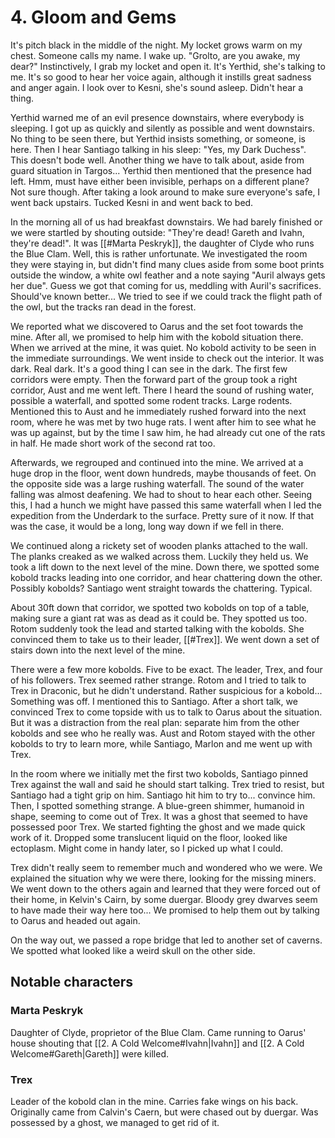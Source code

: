 # 4. Gloom and Gems

It's pitch black in the middle of the night. My locket grows warm on my chest. Someone calls my name. I wake up. "Grolto, are you awake, my dear?" Instinctively, I grab my locket and open it. It's Yerthid, she's talking to me. It's so good to hear her voice again, although it instills great sadness and anger again. I look over to Kesni, she's sound asleep. Didn't hear a thing. 

Yerthid warned me of an evil presence downstairs, where everybody is sleeping. I got up as quickly and silently as possible and went downstairs. No thing to be seen there, but Yerthid insists something, or someone, is here. Then I hear Santiago talking in his sleep: "Yes, my Dark Duchess". This doesn't bode well. Another thing we have to talk about, aside from guard situation in Targos... Yerthid then mentioned that the presence had left. Hmm, must have either been invisible, perhaps on a different plane? Not sure though. After taking a look around to make sure everyone's safe, I went back upstairs. Tucked Kesni in and went back to bed.

In the morning all of us had breakfast downstairs. We had barely finished or we were startled by shouting outside: "They're dead! Gareth and Ivahn, they're dead!". It was [[#Marta Peskryk]], the daughter of Clyde who runs the Blue Clam. Well, this is rather unfortunate. We investigated the room they were staying in, but didn't find many clues aside from some boot prints outside the window, a white owl feather and a note saying "Auril always gets her due". Guess we got that coming for us, meddling with Auril's sacrifices. Should've known better... We tried to see if we could track the flight path of the owl, but the tracks ran dead in the forest.

We reported what we discovered to Oarus and the set foot towards the mine. After all, we promised to help him with the kobold situation there. When we arrived at the mine, it was quiet. No kobold activity to be seen in the immediate surroundings. We went inside to check out the interior. It was dark. Real dark. It's a good thing I can see in the dark. The first few corridors were empty. Then the forward part of the group took a right corridor, Aust and me went left. There I heard the sound of rushing water, possible a waterfall, and spotted some rodent tracks. Large rodents. Mentioned this to Aust and he immediately rushed forward into the next room, where he was met by two huge rats. I went after him to see what he was up against, but by the time I saw him, he had already cut one of the rats in half. He made short work of the second rat too.

Afterwards, we regrouped and continued into the mine. We arrived at a huge drop in the floor, went down hundreds, maybe thousands of feet. On the opposite side was a large rushing waterfall. The sound of the water falling was almost deafening. We had to shout to hear each other. Seeing this, I had a hunch we might have passed this same waterfall when I led the expedition from the Underdark to the surface. Pretty sure of it now. If that was the case, it would be a long, long way down if we fell in there.

We continued along a rickety set of wooden planks attached to the wall. The planks creaked as we walked across them. Luckily they held us. We took a lift down to the next level of the mine. Down there, we spotted some kobold tracks leading into one corridor, and hear chattering down the other. Possibly kobolds? Santiago went straight towards the chattering. Typical.

About 30ft down that corridor, we spotted two kobolds on top of a table, making sure a giant rat was as dead as it could be. They spotted us too. Rotom suddenly took the lead and started talking with the kobolds. She convinced them to take us to their leader, [[#Trex]]. We went down a set of stairs down into the next level of the mine.

There were a few more kobolds. Five to be exact. The leader, Trex, and four of his followers. Trex seemed rather strange. Rotom and I tried to talk to Trex in Draconic, but he didn't understand. Rather suspicious for a kobold... Something was off. I mentioned this to Santiago. After a short talk, we convinced Trex to come topside with us to talk to Oarus about the situation. But it was a distraction from the real plan: separate him from the other kobolds and see who he really was. Aust and Rotom stayed with the other kobolds to try to learn more, while Santiago, Marlon and me went up with Trex.

In the room where we initially met the first two kobolds, Santiago pinned Trex against the wall and said he should start talking. Trex tried to resist, but Santiago had a tight grip on him. Santiago hit him to try to... convince him. Then, I spotted something strange. A blue-green shimmer, humanoid in shape, seeming to come out of Trex. It was a ghost that seemed to have possessed poor Trex. We started fighting the ghost and we made quick work of it. Dropped some translucent liquid on the floor, looked like ectoplasm. Might come in handy later, so I picked up what I could.

Trex didn't really seem to remember much and wondered who we were. We explained the situation why we were there, looking for the missing miners. We went down to the others again and learned that they were forced out of their home, in Kelvin's Cairn, by some duergar. Bloody grey dwarves seem to have made their way here too... We promised to help them out by talking to Oarus and headed out again.

On the way out, we passed a rope bridge that led to another set of caverns. We spotted what looked like a weird skull on the other side.

## Notable characters

### Marta Peskryk

Daughter of Clyde, proprietor of the Blue Clam. Came running to Oarus' house shouting that [[2. A Cold Welcome#Ivahn|Ivahn]] and [[2. A Cold Welcome#Gareth|Gareth]] were killed.

### Trex

Leader of the kobold clan in the mine. Carries fake wings on his back. Originally came from Calvin's Caern, but were chased out by duergar. Was possessed by a ghost, we managed to get rid of it.